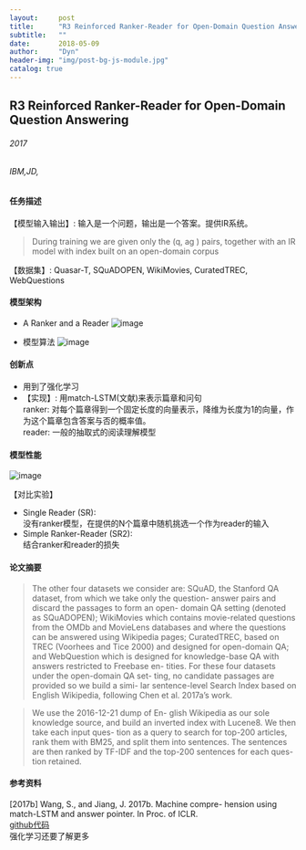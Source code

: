 ```yaml
---
layout:     post
title:      "R3 Reinforced Ranker-Reader for Open-Domain Question Answering"
subtitle:   ""
date:       2018-05-09
author:     "Dyn"
header-img: "img/post-bg-js-module.jpg"
catalog: true
---
```

## R3 Reinforced Ranker-Reader for Open-Domain Question Answering
###### 2017
###### IBM,JD,

#### 任务描述
【模型输入输出】: 输入是一个问题，输出是一个答案。提供IR系统。
> During training we are given only the (q, ag ) pairs, together with an IR model with index built on an open-domain corpus

【数据集】: Quasar-T, SQuADOPEN, WikiMovies, CuratedTREC, WebQuestions

#### 模型架构
* A Ranker and a Reader
![image](https://note.youdao.com/yws/public/resource/d71a693746f6c50168b46213931dd990/xmlnote/1BBDF1D8B8F74D9793E250312BDCB3E9/5770)

* 模型算法
![image](https://note.youdao.com/yws/public/resource/d71a693746f6c50168b46213931dd990/xmlnote/4E82AFE242C6430BB5E424276A496ED3/6373)

#### 创新点
* 用到了强化学习 
* 【实现】:
用match-LSTM(文献)来表示篇章和问句  
ranker: 对每个篇章得到一个固定长度的向量表示，降维为长度为1的向量，作为这个篇章包含答案与否的概率值。  
reader: 一般的抽取式的阅读理解模型


#### 模型性能
![image](https://note.youdao.com/yws/public/resource/e397545c713bc638ec9b8ddfad91e602/xmlnote/B2280DB1D0B84FDEA1BAA007146295D4/6393)

【对比实验】
* Single Reader (SR):  
没有ranker模型，在提供的N个篇章中随机挑选一个作为reader的输入
* Simple Ranker-Reader (SR2):  
结合ranker和reader的损失

#### 论文摘要
> The other four datasets we consider are: SQuAD, the Stanford QA dataset, from which we take only the question- answer pairs and discard the passages to form an open- domain QA setting (denoted as SQuADOPEN); WikiMovies which contains movie-related questions from the OMDb and MovieLens databases and where the questions can be answered using Wikipedia pages; CuratedTREC, based on TREC (Voorhees and Tice 2000) and designed for open-domain QA; and WebQuestion which is designed for knowledge-base QA with answers restricted to Freebase en- tities. For these four datasets under the open-domain QA set- ting, no candidate passages are provided so we build a simi- lar sentence-level Search Index based on English Wikipedia, following Chen et al. 2017a’s work.

> We use the 2016-12-21 dump of En- glish Wikipedia as our sole knowledge source, and build an inverted index with Lucene8. We then take each input ques- tion as a query to search for top-200 articles, rank them with BM25, and split them into sentences. The sentences are then ranked by TF-IDF and the top-200 sentences for each ques- tion retained.

#### 参考资料
[2017b] Wang, S., and Jiang, J. 2017b. Machine compre- hension using match-LSTM and answer pointer. In Proc. of ICLR.    
[github代码](https://github.com/shuohangwang/mprc)    
强化学习还要了解更多
